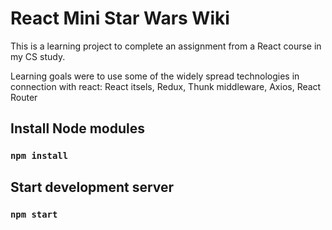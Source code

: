 # React Mini Star Wars Wiki

This is a learning project to complete an assignment from a React course in my CS study.

Learning goals were to use some of the widely spread technologies in connection with react: React itsels, Redux, Thunk middleware, Axios, React Router

## Install Node modules
 
### `npm install`

## Start development server

### `npm start`
